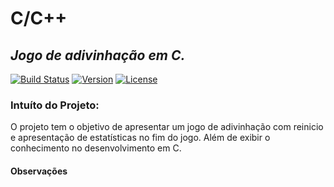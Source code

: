 C/C++
=====

_Jogo de adivinhação em C._
---

[![Build Status](https://img.shields.io/badge/build-success-green.svg)](https://travis-ci.org/)
[![Version](https://img.shields.io/badge/version-1.0.4-orange.svg)](https://travis-ci.org/)
[![License](https://img.shields.io/badge/license-MIT-red.svg)](https://travis-ci.org/)

### Intuíto do Projeto:
O projeto tem o objetivo de apresentar um jogo de adivinhação com reinicio e apresentação de estatísticas no fim do jogo. Além de exibir o conhecimento no desenvolvimento em C.

#### Observações
